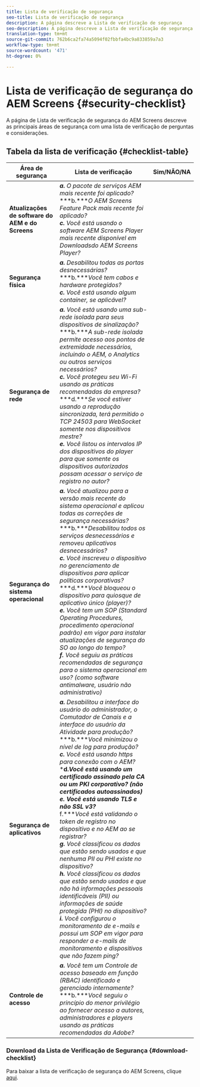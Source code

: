 ```yaml
---
title: Lista de verificação de segurança
seo-title: Lista de verificação de segurança
description: A página descreve a Lista de verificação de segurança
seo-description: A página descreve a Lista de verificação de segurança
translation-type: tm+mt
source-git-commit: 762b6ca2fa74a5094f02fbbfa4bc9a833859a7a3
workflow-type: tm+mt
source-wordcount: '471'
ht-degree: 0%

---
```



# Lista de verificação de segurança do AEM Screens  {#security-checklist}

A página de Lista de verificação de segurança do AEM Screens descreve as principais áreas de segurança com uma lista de verificação de perguntas e considerações.

## Tabela da lista de verificação {#checklist-table}

| **Área de segurança** | **Lista de verificação** | **Sim/NÃO/NA** |
|---|---|---|
| **Atualizações de software do AEM e do Screens** | ***a.*** *O pacote de serviços AEM mais recente foi aplicado?* <br>***b.****O AEM Screens Feature Pack mais recente foi aplicado?*<br>***c.*** *Você está usando o software AEM Screens Player mais recente disponível em Downloads[](https://download.macromedia.com/screens/)do AEM Screens Player?* |
| **Segurança física** | ***a.*** *Desabilitou todas as portas desnecessárias?* <br>***b.****Você tem cabos e hardware protegidos?*<br>***c.*** *Você está usando algum container, se aplicável?* |
| **Segurança de rede** | ***a.*** *Você está usando uma sub-rede isolada para seus dispositivos de sinalização?* <br>***b.****A sub-rede isolada permite acesso aos pontos de extremidade necessários, incluindo o AEM, o Analytics ou outros serviços necessários?*<br>***c.*** *Você protegeu seu Wi-Fi usando as práticas recomendadas da empresa?* <br>***d.****Se você estiver usando a reprodução sincronizada, terá permitido o TCP 24503 para WebSocket somente nos dispositivos mestre?*<br>***e.*** *Você listou os intervalos IP dos dispositivos do player para que somente os dispositivos autorizados possam acessar o serviço de registro no autor?* |
| **Segurança do sistema operacional** | ***a.*** *Você atualizou para a versão mais recente do sistema operacional e aplicou todas as correções de segurança necessárias?* <br>***b.****Desabilitou todos os serviços desnecessários e removeu aplicativos desnecessários?*<br>***c.*** *Você inscreveu o dispositivo no gerenciamento de dispositivos para aplicar políticas corporativas?* <br>***d.****Você bloqueou o dispositivo para quiosque de aplicativo único (player)?*<br>***e.*** *Você tem um SOP (Standard Operating Procedures, procedimento operacional padrão) em vigor para instalar atualizações de segurança do SO ao longo do tempo?*<br> ***f.*** *Você seguiu as práticas recomendadas de segurança para o sistema operacional em uso? (como software antimalware, usuário não administrativo)* |
| **Segurança de aplicativos** | ***a.*** *Desabilitou a interface do usuário do administrador, o Comutador de Canais e a interface do usuário da Atividade para produção?* <br>***b.****Você minimizou o nível de log para produção?*<br>***c.*** *Você está usando https para conexão com o AEM?* <br>***d.****Você está usando um certificado assinado pela CA ou um PKI corporativo? (não certificados autoassinados)*<br>***e.**** Você está usando TLS e não SSL v3?*<br>*** f.****Você está validando o token de registro no dispositivo e no AEM ao se registrar?*<br> ***g.*** *Você classificou os dados que estão sendo usados e que nenhuma PII ou PHI existe no dispositivo?*<br> ***h.*** *Você classificou os dados que estão sendo usados e que não há informações pessoais identificáveis (PII) ou informações de saúde protegida (PHI) no dispositivo?*<br> ***i.*** *Você configurou o monitoramento de e-mails e possui um SOP em vigor para responder a e-mails de monitoramento e dispositivos que não fazem ping?* |
| **Controle de acesso** | ***a.*** *Você tem um Controle de acesso baseado em função (RBAC) identificado e gerenciado internamente?* <br>***b.****Você seguiu o princípio do menor privilégio ao fornecer acesso a autores, administradores e players usando as práticas recomendadas da Adobe?* |

### Download da Lista de Verificação de Segurança {#download-checklist}

Para baixar a lista de verificação de segurança do AEM Screens, clique [aqui](/help/user-guide/assets/AEM-Screens-Security-Checklist.pdf).



